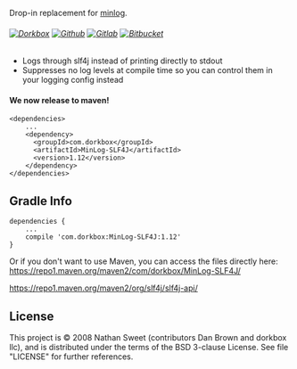 Drop-in replacement for [minlog](https://github.com/EsotericSoftware/minlog).

###### [![Dorkbox](https://badge.dorkbox.com/dorkbox.svg "Dorkbox")](https://git.dorkbox.com/dorkbox/MinLog-SLF4J) [![Github](https://badge.dorkbox.com/github.svg "Github")](https://github.com/dorkbox/MinLog-SLF4J) [![Gitlab](https://badge.dorkbox.com/gitlab.svg "Gitlab")](https://gitlab.com/dorkbox/MinLog-SLF4J) [![Bitbucket](https://badge.dorkbox.com/bitbucket.svg "Bitbucket")](https://bitbucket.org/dorkbox/MinLog-SLF4J)




* Logs through slf4j instead of printing directly to stdout
* Suppresses no log levels at compile time so you can control them in your logging config instead


<h4>We now release to maven!</h4> 

```
<dependencies>
    ...
    <dependency>
      <groupId>com.dorkbox</groupId>
      <artifactId>MinLog-SLF4J</artifactId>
      <version>1.12</version>
    </dependency>
</dependencies>
```

Gradle Info
---------
````
dependencies {
    ...
    compile 'com.dorkbox:MinLog-SLF4J:1.12'
}
````

Or if you don't want to use Maven, you can access the files directly here:  
https://repo1.maven.org/maven2/com/dorkbox/MinLog-SLF4J/  


https://repo1.maven.org/maven2/org/slf4j/slf4j-api/


License
---------
This project is © 2008 Nathan Sweet (contributors Dan Brown and dorkbox llc), and is distributed under the terms of the BSD 3-clause License. See file "LICENSE" for further references.


